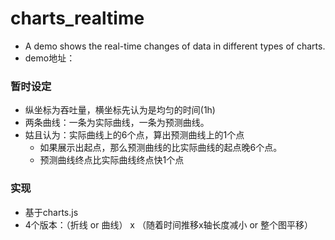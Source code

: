 # charts_realtime
- A demo shows the real-time changes of data in different types of charts.
- demo地址：

### 暂时设定
- 纵坐标为吞吐量，横坐标先认为是均匀的时间(1h)
- 两条曲线：一条为实际曲线，一条为预测曲线。
- 姑且认为：实际曲线上的6个点，算出预测曲线上的1个点
    - 如果展示出起点，那么预测曲线的比实际曲线的起点晚6个点。
    - 预测曲线终点比实际曲线终点快1个点

### 实现
- 基于charts.js
- 4个版本：（折线 or 曲线） x （随着时间推移x轴长度减小 or 整个图平移）

